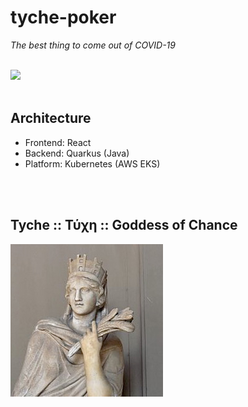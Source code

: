 # tyche-poker
*The best thing to come out of COVID-19*

<br>

<img width="1200" src="https://user-images.githubusercontent.com/34093915/82811054-c7ea0e00-9e87-11ea-8015-c93f484b8e7e.png">

<br>
<br>

## Architecture
* Frontend: React
* Backend: Quarkus (Java)
* Platform: Kubernetes (AWS EKS)

<br>
<br>

## Tyche :: Τύχη :: Goddess of Chance
<img src="./res/tyche-statue.jpeg">